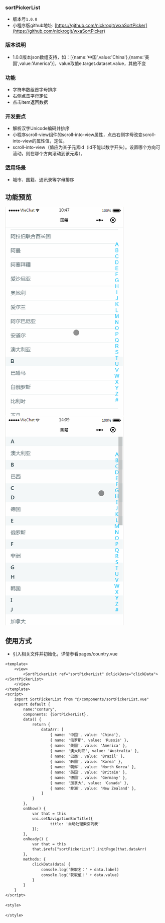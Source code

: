
### sortPickerList

* 版本号`1.0.0`
* 小程序版github地址: [https://github.com/nickrogit/wxaSortPicker](https://github.com/nickrogit/wxaSortPicker)


### 版本说明

* 1.0.0版本json数组支持，如：[{name:'中国',value:'China'},{name:'美国',value:'America'}]，value取值e.target.dataset.value，其他不变


### 功能

* 字符串数组首字母排序
* 右侧点击字母定位
* 点击item返回数据

### 开发要点

* 解析汉字Unicode编码并排序
* 小程序scroll-view组件的scroll-into-view属性，点击右侧字母改变scroll-into-view的属性值，定位。
* scroll-into-view（值应为某子元素id（id不能以数字开头）。设置哪个方向可滚动，则在哪个方向滚动到该元素），


### 适用场景

 * 城市、国籍、通讯录等字母排序
 
## 功能预览


![预览gif](imgs/demo.gif)
![预览2gif](imgs/demo2.gif)


## 使用方式

* 引入相关文件并初始化，详情参看pages/country.vue

```
<template>
	<view>
		<SortPickerList ref="sortPickerList" @clickData="clickData"></SortPickerList>
	</view>
</template>
<script>
	import SortPickerList from "@/components/sortPickerList.vue"
	export default {
		name:"contury",
		components: {SortPickerList},
		data() {
			return {
				dataArr: [
					{ name: '中国', value: 'China'},
					{ name: '俄罗斯', value: 'Russia' },
					{ name: '美国', value: 'America' },
					{ name: '澳大利亚', value: 'Australia' },
					{ name: '巴西', value: 'Brazil' },
					{ name: '韩国', value: 'Korea' },
					{ name: '朝鲜', value: 'North Korea' },
					{ name: '英国', value: 'Britain' },
					{ name: '德国', value: 'Germany' },
					{ name: '加拿大', value: 'Canada' },
					{ name: '非洲', value: 'New Zealand' },
				]
			}
		},
		onShow() {
			var that = this
			uni.setNavigationBarTitle({
					title: '自动处理索引列表'
			});
		},
		onReady() {
			var that = this
			that.$refs["sortPickerList"].initPage(that.dataArr)
		},
		methods: {
			clickData(data) {
				console.log('获取名：' + data.label)
				console.log('获取值：' + data.value)
			}
		}
	}
</script>

<style>
	
</style>

```

